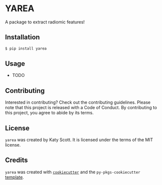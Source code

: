 # YAREA

A package to extract radiomic features!

## Installation

```bash
$ pip install yarea
```

## Usage

- TODO

## Contributing

Interested in contributing? Check out the contributing guidelines. Please note that this project is released with a Code of Conduct. By contributing to this project, you agree to abide by its terms.

## License

`yarea` was created by Katy Scott. It is licensed under the terms of the MIT license.

## Credits

`yarea` was created with [`cookiecutter`](https://cookiecutter.readthedocs.io/en/latest/) and the `py-pkgs-cookiecutter` [template](https://github.com/py-pkgs/py-pkgs-cookiecutter).
